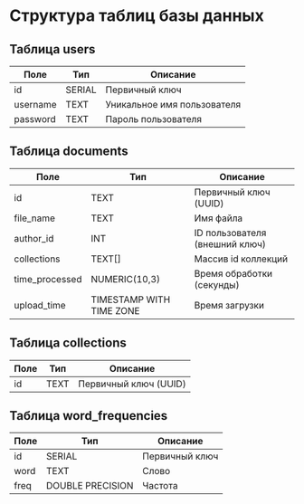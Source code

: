 # Структура таблиц базы данных

## Таблица users

| Поле     | Тип    | Описание                      |
|----------|--------|-------------------------------|
| id       | SERIAL | Первичный ключ                |
| username | TEXT   | Уникальное имя пользователя   |
| password | TEXT   | Пароль пользователя           |

## Таблица documents

| Поле          | Тип                        | Описание                        |
|---------------|---------------------------|---------------------------------|
| id            | TEXT                      | Первичный ключ (UUID)           |
| file_name     | TEXT                      | Имя файла                       |
| author_id     | INT                       | ID пользователя (внешний ключ)  |
| collections   | TEXT[]                    | Массив id коллекций             |
| time_processed| NUMERIC(10,3)             | Время обработки (секунды)       |
| upload_time   | TIMESTAMP WITH TIME ZONE  | Время загрузки                  |

## Таблица collections

| Поле | Тип  | Описание              |
|------|------|-----------------------|
| id   | TEXT | Первичный ключ (UUID) |

## Таблица word_frequencies

| Поле | Тип              | Описание         |
|------|------------------|------------------|
| id   | SERIAL           | Первичный ключ   |
| word | TEXT             | Слово            |
| freq | DOUBLE PRECISION | Частота          |
